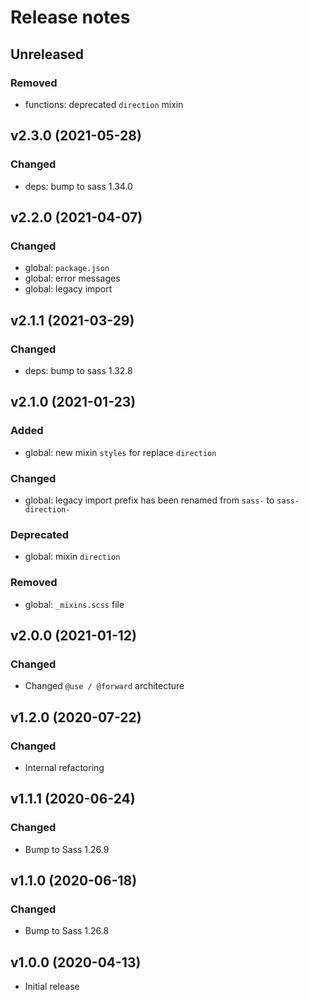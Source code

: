 # Release notes

## Unreleased

### Removed

* functions: deprecated `direction` mixin

## v2.3.0 (2021-05-28)

### Changed

* deps: bump to sass 1.34.0

## v2.2.0 (2021-04-07)

### Changed

* global: `package.json`
* global: error messages
* global: legacy import

## v2.1.1 (2021-03-29)

### Changed

* deps: bump to sass 1.32.8

## v2.1.0 (2021-01-23)

### Added

* global: new mixin `styles` for replace `direction`

### Changed

* global: legacy import prefix has been renamed from `sass-` to `sass-direction-`

### Deprecated

* global: mixin `direction`

### Removed

* global: `_mixins.scss` file

## v2.0.0 (2021-01-12)

### Changed

* Changed `@use / @forward` architecture

## v1.2.0 (2020-07-22)

### Changed

* Internal refactoring

## v1.1.1 (2020-06-24)

### Changed

* Bump to Sass 1.26.9

## v1.1.0 (2020-06-18)

### Changed

* Bump to Sass 1.26.8

## v1.0.0 (2020-04-13)

* Initial release
